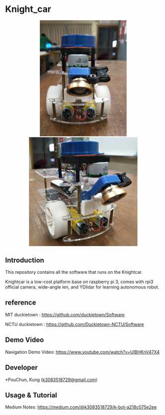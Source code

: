 # Knight_car

<p align="center">
  <img src="https://github.com/kungfrank/Knight_car/blob/master/IMG20180823161205.jpg" width="280"/>
  <img src="https://github.com/kungfrank/Knight_car/blob/master/IMG20180823161219_mh1535077740740.jpg" width="350"/>
</p>

## Introduction

This repository contains all the software that runs on the Knightcar.

Knightcar is a low-cost platform base on raspberry pi 3, comes with rpi3 official camera, wide-angle len, and YDlidar for learning autonomous robot.

## reference

MIT duckietown : https://github.com/duckietown/Software

NCTU duckietown : https://github.com/Duckietown-NCTU/Software

## Demo Video

Navigation Demo Video: https://www.youtube.com/watch?v=UlBHKnV47X4

## Developer

*PouChun, Kung (k3083518729@gmail.com)

## Usage & Tutorial

Medium Notes: https://medium.com/@k3083518729/k-bot-a218c075e2ee
